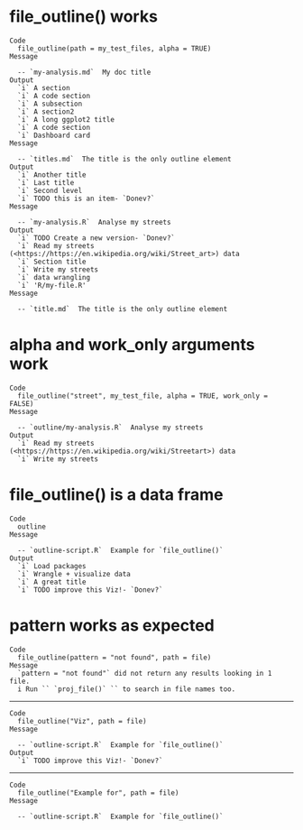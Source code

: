 # file_outline() works

    Code
      file_outline(path = my_test_files, alpha = TRUE)
    Message
      
      -- `my-analysis.md`  My doc title 
    Output
      `i` A section
      `i` A code section
      `i` A subsection
      `i` A section2
      `i` A long ggplot2 title
      `i` A code section
      `i` Dashboard card
    Message
      
      -- `titles.md`  The title is the only outline element 
    Output
      `i` Another title
      `i` Last title
      `i` Second level
      `i` TODO this is an item- `Donev?`
    Message
      
      -- `my-analysis.R`  Analyse my streets 
    Output
      `i` TODO Create a new version- `Donev?`
      `i` Read my streets (<https://https://en.wikipedia.org/wiki/Street_art>) data
      `i` Section title
      `i` Write my streets
      `i` data wrangling
      `i` 'R/my-file.R'
    Message
      
      -- `title.md`  The title is the only outline element 

# alpha and work_only arguments work

    Code
      file_outline("street", my_test_file, alpha = TRUE, work_only = FALSE)
    Message
      
      -- `outline/my-analysis.R`  Analyse my streets 
    Output
      `i` Read my streets (<https://https://en.wikipedia.org/wiki/Streetart>) data
      `i` Write my streets

# file_outline() is a data frame

    Code
      outline
    Message
      
      -- `outline-script.R`  Example for `file_outline()` 
    Output
      `i` Load packages
      `i` Wrangle + visualize data
      `i` A great title
      `i` TODO improve this Viz!- `Donev?`

# pattern works as expected

    Code
      file_outline(pattern = "not found", path = file)
    Message
      `pattern = "not found"` did not return any results looking in 1 file.
      i Run `` `proj_file()` `` to search in file names too.

---

    Code
      file_outline("Viz", path = file)
    Message
      
      -- `outline-script.R`  Example for `file_outline()` 
    Output
      `i` TODO improve this Viz!- `Donev?`

---

    Code
      file_outline("Example for", path = file)
    Message
      
      -- `outline-script.R`  Example for `file_outline()` 

